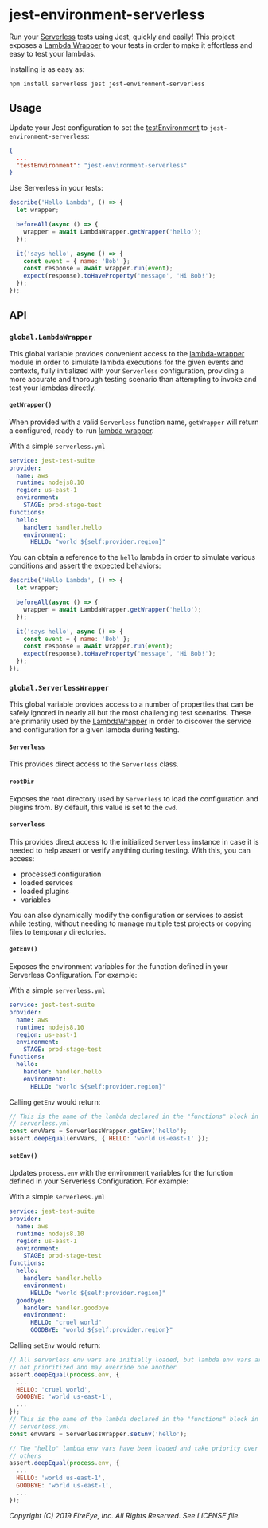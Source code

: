 # jest-environment-serverless

Run your [Serverless](https://serverless.com) tests using Jest, quickly and easily! This project exposes a [Lambda Wrapper](https://github.com/nordcloud/lambda-wrapper) to your tests in order to make it effortless and easy to test your lambdas.

Installing is as easy as:

```shell
npm install serverless jest jest-environment-serverless
```

## Usage

Update your Jest configuration to set the [testEnvironment](https://jestjs.io/docs/en/configuration#testenvironment-string) to `jest-environment-serverless`:

```json
{
  ...
  "testEnvironment": "jest-environment-serverless"
}
```

Use Serverless in your tests:

```javascript
describe('Hello Lambda', () => {
  let wrapper;

  beforeAll(async () => {
    wrapper = await LambdaWrapper.getWrapper('hello');
  });

  it('says hello', async () => {
    const event = { name: 'Bob' };
    const response = await wrapper.run(event);
    expect(response).toHaveProperty('message', 'Hi Bob!');
  });
});
```

## API

### `global.LambdaWrapper`

This global variable provides convenient access to the [lambda-wrapper](https://github.com/nordcloud/lambda-wrapper) module in order to simulate lambda executions for the given events and contexts, fully initialized with your `Serverless` configuration, providing a more accurate and thorough testing scenario than attempting to invoke and test your lambdas directly.

#### `getWrapper()`

When provided with a valid `Serverless` function name, `getWrapper` will return a configured, ready-to-run [lambda wrapper](https://github.com/nordcloud/lambda-wrapper).

With a simple `serverless.yml`
```yaml
service: jest-test-suite
provider:
  name: aws
  runtime: nodejs8.10
  region: us-east-1
  environment:
    STAGE: prod-stage-test
functions:
  hello:
    handler: handler.hello
    environment:
      HELLO: "world ${self:provider.region}"
```

You can obtain a reference to the `hello` lambda in order to simulate various conditions and assert the expected behaviors:

```javascript
describe('Hello Lambda', () => {
  let wrapper;

  beforeAll(async () => {
    wrapper = await LambdaWrapper.getWrapper('hello');
  });

  it('says hello', async () => {
    const event = { name: 'Bob' };
    const response = await wrapper.run(event);
    expect(response).toHaveProperty('message', 'Hi Bob!');
  });
});
```

### `global.ServerlessWrapper`

This global variable provides access to a number of properties that can be safely ignored in nearly all but the most challenging test scenarios. These are primarily used by the [LambdaWrapper](#global.LambdaWrapper) in order to discover the service and configuration for a given lambda during testing.

#### `Serverless`

This provides direct access to the `Serverless` class.

#### `rootDir`

Exposes the root directory used by `Serverless` to load the configuration and plugins from. By default, this value is set to the `cwd`.

#### `serverless`

This provides direct access to the initialized `Serverless` instance in case it is needed to help assert or verify anything during testing. With this, you can access:
- processed configuration
- loaded services
- loaded plugins
- variables

You can also dynamically modify the configuration or services to assist while testing, without needing to manage multiple test projects or copying files to temporary directories.

#### `getEnv()`

Exposes the environment variables for the function defined in your Serverless Configuration. For example:

With a simple `serverless.yml`
```yaml
service: jest-test-suite
provider:
  name: aws
  runtime: nodejs8.10
  region: us-east-1
  environment:
    STAGE: prod-stage-test
functions:
  hello:
    handler: handler.hello
    environment:
      HELLO: "world ${self:provider.region}"
```

Calling `getEnv` would return:
```javascript
// This is the name of the lambda declared in the "functions" block in the
// serverless.yml
const envVars = ServerlessWrapper.getEnv('hello');
assert.deepEqual(envVars, { HELLO: 'world us-east-1' });
```

#### `setEnv()`

Updates `process.env` with the environment variables for the function defined in your Serverless Configuration. For example:

With a simple `serverless.yml`
```yaml
service: jest-test-suite
provider:
  name: aws
  runtime: nodejs8.10
  region: us-east-1
  environment:
    STAGE: prod-stage-test
functions:
  hello:
    handler: handler.hello
    environment:
      HELLO: "world ${self:provider.region}"
  goodbye:
    handler: handler.goodbye
    environment:
      HELLO: "cruel world"
      GOODBYE: "world ${self:provider.region}"
```

Calling `setEnv` would return:
```javascript
// All serverless env vars are initially loaded, but lambda env vars are
// not prioritized and may override one another
assert.deepEqual(process.env, {
  ...
  HELLO: 'cruel world',
  GOODBYE: 'world us-east-1',
  ...
});
// This is the name of the lambda declared in the "functions" block in the
// serverless.yml
const envVars = ServerlessWrapper.setEnv('hello');

// The "hello" lambda env vars have been loaded and take priority over all
// others
assert.deepEqual(process.env, {
  ...
  HELLO: 'world us-east-1',
  GOODBYE: 'world us-east-1',
  ...
});
```

_Copyright (C) 2019 FireEye, Inc. All Rights Reserved. See LICENSE file._
